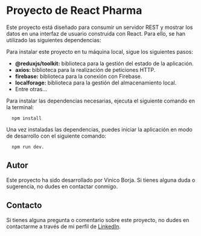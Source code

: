 # Proyecto de React Pharma

Este proyecto está diseñado para consumir un servidor REST y mostrar los datos en una interfaz de usuario construida con React. Para ello, se han utilizado las siguientes dependencias:

Para instalar este proyecto en tu máquina local, sigue los siguientes pasos:

<ul>
<li><b>@reduxjs/toolkit:</b> biblioteca para la gestión del estado de la aplicación.</li>
<li><b>axios: </b> biblioteca para la realización de peticiones HTTP.</li>
<li><b>firebase:</b> biblioteca para la conexión con Firebase.</li>
<li><b>localforage: </b> biblioteca para la gestión del almacenamiento local. </li>
<li>Entre otras...</li>
</ul>

Para instalar las dependencias necesarias, ejecuta el siguiente comando en la terminal:

```
  npm install
```

Una vez instaladas las dependencias, puedes iniciar la aplicación en modo de desarrollo con el siguiente comando:

```
  npm run dev.
```

## Autor
Este proyecto ha sido desarrollado por Vinico Borja. Si tienes alguna duda o sugerencia, no dudes en contactar conmigo.

## Contacto

Si tienes alguna pregunta o comentario sobre este proyecto, no dudes en contactarme a través de mi perfil de [LinkedIn](https://www.linkedin.com/in/vinicio-borja/).
